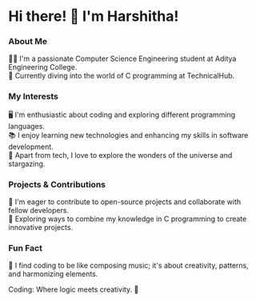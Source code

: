 # Hi there! 👋 I'm Harshitha!

### About Me
👩‍🎓 I'm a passionate Computer Science Engineering student at Aditya Engineering College.  
🌟 Currently diving into the world of C programming at TechnicalHub.

### My Interests
🖥️ I'm enthusiastic about coding and exploring different programming languages.  
📚 I enjoy learning new technologies and enhancing my skills in software development.  
🌌 Apart from tech, I love to explore the wonders of the universe and stargazing.

### Projects & Contributions
🚀 I'm eager to contribute to open-source projects and collaborate with fellow developers.  
🔭 Exploring ways to combine my knowledge in C programming to create innovative projects.

### Fun Fact
🎵 I find coding to be like composing music; it's about creativity, patterns, and harmonizing elements.

Coding: Where logic meets creativity. 🌟
